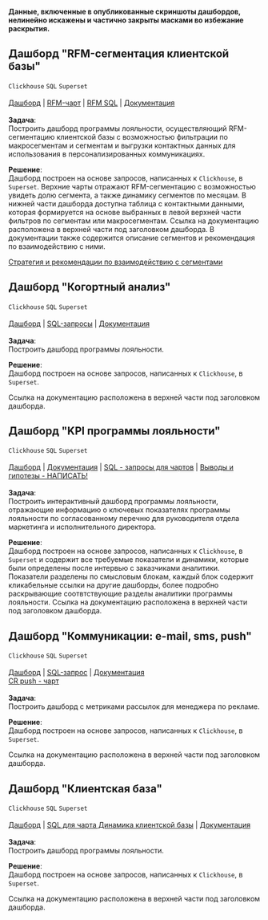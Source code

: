 **Данные, включенные в опубликованные скриншоты дашбордов, нелинейно искажены и частично закрыты масками во избежание раскрытия.**

## Дашборд "RFM-сегментация клиентской базы"
`Clickhouse` `SQL` `Superset` <br><br>
[Дашборд](https://drive.google.com/file/d/1uZDuMJm9s1timzMFu1VqfdxmSpkYwd0b/view?usp=drive_link) | 
[RFM-чарт](https://drive.google.com/file/d/19gN3bHp19ePkfJJ2K1sd7dergSzEQlQO/view?usp=drive_link) |
[RFM SQL](https://github.com/annapavlovads/DA_portfolio/blob/main/abc_xyz_rfm_ltv_cohorts/clients_rest/RFM_sql/RFM_request.sql) 
| [Документация](https://www.evernote.com/shard/s436/sh/ac5dc1a8-46d7-3db6-5685-9216ef8d05a3/9l16bOjuZoh32fXgk_saVZDTdL185IlqMa1Ew1ZGU0OwOi2nDWDimM-oRA) 
<br><br>
**Задача**: <br>
Построить дашборд программы лояльности, осуществляющий RFM-сегментацию клиентской базы с возможностью фильтрации по макросегментам и сегментам и выгрузки контактных данных  для использования в персонализированных коммуникациях. <br>

**Решение**: <br>
Дашборд построен на основе запросов, написанных к `Clickhouse`, в `Superset`. Верхние чарты отражают RFM-сегментацию с возможностью увидеть долю сегмента, а также динамику сегментов по месяцам. В нижней части дашборда доступна таблица с контактными данными, которая формируется на основе выбранных в левой верхней части фильтров по сегментам или макросегментам. Ссылка на документацию расположена в верхней части под заголовком дашборда. В документации также содержится описание сегментов и рекомендация по взаимодействию с ними. <br>

[Стратегия и рекомендации по взаимодействию с сегментами](https://github.com/annapavlovads/DA_portfolio/blob/main/abc_xyz_rfm_ltv_cohorts/clients_rest/RFM_sql/RFM_advice.md)

## Дашборд "Когортный анализ"
`Clickhouse` `SQL` `Superset` <br><br>
[Дашборд](https://drive.google.com/file/d/1dRhG_0Fvu3KK26tUaAO3wwXrvdwB_pNO/view?usp=drive_link) | 
[SQL-запросы](https://github.com/annapavlovads/DA_portfolio/tree/main/dashboards/pl_cohorts_db) | 
[Документация](https://www.evernote.com/shard/s436/sh/7559a7a2-08ce-8679-5599-0e9787210494/5Nlqn974dzuO2r7xj4lCSczYKKz-zXWv2UAFcERvKoQg6aFnfZoI4z3Pew) 
<br><br>
**Задача**: <br>
Построить дашборд программы лояльности. <br>

**Решение**: <br>
Дашборд построен на основе запросов, написанных к `Clickhouse`, в `Superset`. 

Ссылка на документацию расположена в верхней части под заголовком дашборда. <br>

## Дашборд "KPI программы лояльности" 
`Clickhouse` `SQL` `Superset` <br><br>
[Дашборд](https://drive.google.com/file/d/1ldNpFI-zwc05LQJFEG-eq95d81koYz-V/view?usp=drive_link) | 
[Документация](https://www.evernote.com/shard/s436/sh/7a628624-b7b4-fb56-429e-ecfde83cd20a/JYdMdclnw0dDoWqEKewaTpTZEqL87W8sUE-Yz45ecOnFUQJdpBZDFV2tig) | 
[SQL - запросы для чартов](https://github.com/annapavlovads/DA_portfolio/tree/main/dashboards/pl_kpi) |
[Выводы и гипотезы - НАПИСАТЬ!](https://github.com)<br><br> 
**Задача**: <br>
Построить интерактивный дашборд программы лояльности, отражающие информацию о ключевых показателях программы лояльности по согласованному перечню для руководителя отдела маркетинга и исполнительного директора. <br>

**Решение**: <br>
Дашборд построен на основе запросов, написанных к `Clickhouse`, в `Superset` и содержит все требуемые показатели и динамики, которые были определены после интервью с заказчиками аналитики. Показатели разделены по смысловым блокам, каждый блок содержит кликабельные ссылки на другие дашборды, более подробно раскрывающие соотвтствующие разделы аналитики программы лояльности. Ссылка на документацию расположена в верхней части под заголовком дашборда. <br>

## Дашборд "Коммуникации: e-mail, sms, push"
`Clickhouse` `SQL` `Superset` <br><br>
[Дашборд]() | 
[SQL-запрос]() | 
[Документация]() <br>
[CR push - чарт](https://drive.google.com/file/d/1ehGgpiUg9jU_vZbNNQ3TQO8HdB0P5sb7/view?usp=drive_link)
<br><br>
**Задача**: <br>
Построить дашборд с метриками рассылок для менеджера по рекламе. <br>

**Решение**: <br>
Дашборд построен на основе запросов, написанных к `Clickhouse`, в `Superset`. 

Ссылка на документацию расположена в верхней части под заголовком дашборда. <br>


## Дашборд "Клиентская база"
`Clickhouse` `SQL` `Superset` <br><br>
[Дашборд](https://drive.google.com/file/d/1pzoC0X92h4Cip3Y_auiIgQzUqmOhS1_7/view?usp=drive_link) | 
[SQL для чарта Динамика клиентской базы](https://github.com/annapavlovads/DA_portfolio/blob/main/dashboards/pl_kpi/%D0%94%D0%B8%D0%BD%D0%B0%D0%BC%D0%B8%D0%BA%D0%B0%20%D0%B3%D0%BE%D1%81%D1%82%D0%B5%D0%B2%D0%BE%D0%B9%20%D0%B1%D0%B0%D0%B7%D1%8B.sql)
| [Документация](https://www.evernote.com/shard/s436/sh/e2d56742-4afb-7d9a-78d5-e89be285ea62/NbFerp0DkhK0suZ5FDERVv39Teomq76rMMFTihpvJm03Rb_Ul2I7Lo18EQ) 
<br><br>
**Задача**: <br>
Построить дашборд программы лояльности. <br>

**Решение**: <br>
Дашборд построен на основе запросов, написанных к `Clickhouse`, в `Superset`. 

Ссылка на документацию расположена в верхней части под заголовком дашборда. <br>

